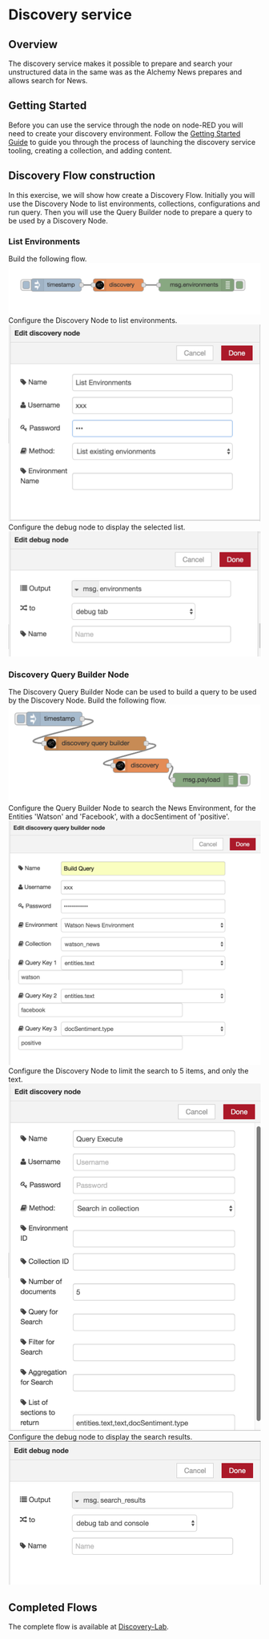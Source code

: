 # Discovery service

## Overview
The discovery service makes it possible to prepare and search your unstructured data  in the same was as the Alchemy News prepares and allows search for News.

## Getting Started
Before you can use the service through the node on node-RED you will need to create your discovery environment. Follow the
[Getting Started Guide](https://console.bluemix.net/docs/services/discovery/getting-started-tool.html) to guide you through the process of
launching the discovery service tooling, creating a collection, and adding content.

## Discovery Flow construction
In this exercise, we will show how create a Discovery Flow. Initially you will use
the Discovery Node to list environments, collections, configurations and run query. Then you will use the Query Builder node to prepare a query to be used by a Discovery
Node.

### List Environments
Build the following flow.
![Discovery-List-Environments-Flow](images/discovery_lab_list_environments.png)
Configure the Discovery Node to list environments.
![Discovery-List-Environments](images/discovery_lab_list_environments_config.png)
Configure the debug node to display the selected list.
![Discovery-Debug-Environments](images/discovery_lab_list_environments_debug.png)

### Discovery Query Builder Node
The Discovery Query Builder Node can be used to build a query to be used by the
Discovery Node.
Build the following flow.
![Discovery-QueryBuilder-Flow](images/discovery_lab_query_builder.png)
Configure the Query Builder Node to search the News Environment, for the Entities
'Watson' and 'Facebook', with a docSentiment of 'positive'.
![Discovery-QueryBuilder-QBConfig](images/discovery_lab_querybuilder_config.png)
Configure the Discovery Node to limit the search to 5 items, and only the text.
![Discovery-QueryBuilder-DConfig](images/discovery_lab_querybuilder_dconfig.png)
Configure the debug node to display the search results.
![Discovery-Debug-Environments](images/discovery_lab_querybuilder_debug.png)

## Completed Flows
The complete flow is available at [Discovery-Lab](discovery_lab.json).
